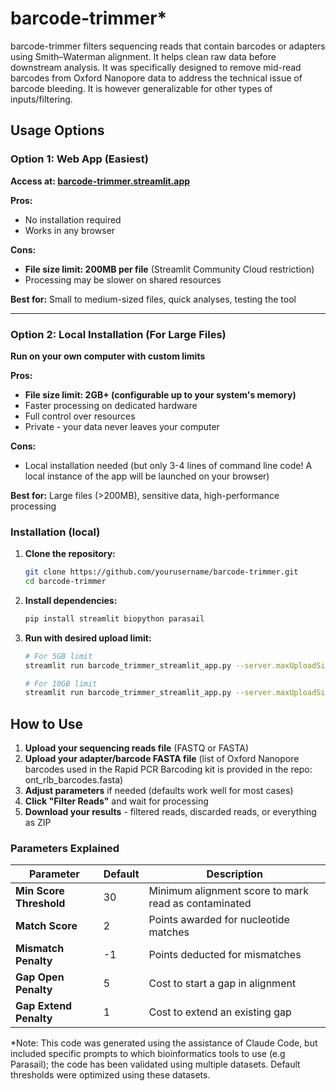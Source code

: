# barcode-trimmer*
barcode-trimmer filters sequencing reads that contain barcodes or adapters using Smith–Waterman alignment. It helps clean raw data before downstream analysis. It was specifically designed to remove mid-read barcodes from Oxford Nanopore data to address the technical issue of barcode bleeding. It is however generalizable for other types of inputs/filtering.

## Usage Options

### Option 1: Web App (Easiest)
**Access at: [barcode-trimmer.streamlit.app](https://barcode-trimmer.streamlit.app)**

**Pros:**
- No installation required
- Works in any browser

**Cons:**
- **File size limit: 200MB per file** (Streamlit Community Cloud restriction)
- Processing may be slower on shared resources

**Best for:** Small to medium-sized files, quick analyses, testing the tool

---

### Option 2: Local Installation (For Large Files)
**Run on your own computer with custom limits**

**Pros:**
- **File size limit: 2GB+ (configurable up to your system's memory)**
- Faster processing on dedicated hardware
- Full control over resources
- Private - your data never leaves your computer

**Cons:**
- Local installation needed (but only 3-4 lines of command line code! A local instance of the app will be launched on your browser)

**Best for:** Large files (>200MB), sensitive data, high-performance processing

### Installation (local)

1. **Clone the repository:**
   ```bash
   git clone https://github.com/yourusername/barcode-trimmer.git
   cd barcode-trimmer
2. **Install dependencies:**
   ```bash
   pip install streamlit biopython parasail
3. **Run with desired upload limit:**
   ```bash
   # For 5GB limit
   streamlit run barcode_trimmer_streamlit_app.py --server.maxUploadSize=5120

   # For 10GB limit  
   streamlit run barcode_trimmer_streamlit_app.py --server.maxUploadSize=10240


## How to Use

1. **Upload your sequencing reads file** (FASTQ or FASTA)
2. **Upload your adapter/barcode FASTA file** (list of Oxford Nanopore barcodes used in the Rapid PCR Barcoding kit is provided in the repo: ont_rlb_barcodes.fasta)
3. **Adjust parameters** if needed (defaults work well for most cases)
4. **Click "Filter Reads"** and wait for processing
5. **Download your results** - filtered reads, discarded reads, or everything as ZIP

### Parameters Explained

| Parameter | Default | Description |
|-----------|---------|-------------|
| **Min Score Threshold** | 30 | Minimum alignment score to mark read as contaminated |
| **Match Score** | 2 | Points awarded for nucleotide matches |
| **Mismatch Penalty** | -1 | Points deducted for mismatches |
| **Gap Open Penalty** | 5 | Cost to start a gap in alignment |
| **Gap Extend Penalty** | 1 | Cost to extend an existing gap |

*Note: This code was generated using the assistance of Claude Code, but included specific prompts to which bioinformatics tools to use (e.g Parasail); the code has been validated using multiple datasets. Default thresholds were optimized using these datasets.
